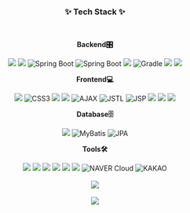 <h3 align="center">✨ Tech Stack ✨</h3>
<br>
<div align="center">

**Backend🎛️**

<img src='https://img.shields.io/badge/java-%23ED8B00.svg?style=for-the-badge&logo=openjdk&logoColor=white'/> 
<img src='https://img.shields.io/badge/spring-%236DB33F.svg?style=for-the-badge&logo=spring&logoColor=white'/> 
<img src="https://img.shields.io/badge/spring%20boot-%236DB33F.svg?style=for-the-badge&logo=spring-boot&logoColor=white" alt="Spring Boot">
<img src="https://img.shields.io/badge/spring%20security-%236DB33F.svg?style=for-the-badge&logo=springsecurity&logoColor=white" alt="Spring Boot">
<img src='https://img.shields.io/badge/Apache%20Maven-C71A36?style=for-the-badge&logo=Apache%20Maven&logoColor=white'/>
<img src="https://img.shields.io/badge/gradle-%2302303a.svg?style=for-the-badge&logo=gradle&logoColor=white" alt="Gradle">
<img src='https://img.shields.io/badge/apache%20tomcat-%23F8DC75.svg?style=for-the-badge&logo=apache-tomcat&logoColor=black'/>
<img src='https://img.shields.io/badge/Hibernate-59666C?style=for-the-badge&logo=Hibernate&logoColor=white'/>
<br>

**Frontend💻**

<img src='https://img.shields.io/badge/html5-%23E34F26.svg?style=for-the-badge&logo=html5&logoColor=white'/>
<img src="https://img.shields.io/badge/css3-%231572B6.svg?style=for-the-badge&logo=css3&logoColor=white" alt="CSS3">
<img src='https://img.shields.io/badge/jquery-%230769AD.svg?style=for-the-badge&logo=jquery&logoColor=white'/> 
<img src='https://img.shields.io/badge/javascript-%23323330.svg?style=for-the-badge&logo=javascript&logoColor=%23F7DF1E'/>
<img src="https://img.shields.io/badge/AJAX-lightgrey?style=for-the-badge&logo=javascript&logoColor=black" alt="AJAX">
<img src="https://img.shields.io/badge/JSTL-lightgrey?style=for-the-badge&logo=java&logoColor=black" alt="JSTL">
<img src='https://img.shields.io/badge/JSP-lightgrey?style=for-the-badge&logo=java&logoColor=black' alt='JSP'/>
<img src='https://img.shields.io/badge/react-%2320232a.svg?style=for-the-badge&logo=react&logoColor=%2361DAFB'/>
<img src='https://img.shields.io/badge/axios-%2320232a.svg?style=for-the-badge&logo=axios&logoColor=%2361DAFB'/>
<img src='https://img.shields.io/badge/NPM-%23CB3837.svg?style=for-the-badge&logo=npm&logoColor=white'/>

<br>

**Database🗄️**

<img src="https://img.shields.io/badge/mysql-4479A1.svg?style=for-the-badge&logo=mysql&logoColor=white"/>
<img src='https://img.shields.io/badge/mybatis-%23c3002f.svg?style=for-the-badge&logo=mybatis&logoColor=white' alt='MyBatis'/>
<img src='https://img.shields.io/badge/JPA-blue?style=for-the-badge&logo=java&logoColor=white' alt='JPA'/>
<br>

**Tools🛠️**


<img src='https://img.shields.io/badge/Eclipse-FE7A16.svg?style=for-the-badge&logo=Eclipse&logoColor=white'/>
<img src='https://img.shields.io/badge/IntelliJIDEA-000000.svg?style=for-the-badge&logo=intellij-idea&logoColor=white'/>
<img src='https://img.shields.io/badge/Visual%20Studio%20Code-0078d7.svg?style=for-the-badge&logo=visual-studio-code&logoColor=white'/>
<img src='https://img.shields.io/badge/Notion-%23000000.svg?style=for-the-badge&logo=notion&logoColor=white'/>
<img src='https://img.shields.io/badge/Postman-FF6C37?style=for-the-badge&logo=postman&logoColor=white'/>
<img src='https://img.shields.io/badge/github-%23121011.svg?style=for-the-badge&logo=github&logoColor=white'/>
<img src="https://img.shields.io/badge/NAVER%20Cloud-%2303C75A.svg?style=for-the-badge&logo=naver&logoColor=white" alt="NAVER Cloud">
<img src="https://img.shields.io/badge/KAKAO%20MAP%20API-%23FEE500.svg?style=for-the-badge&logo=kakao&logoColor=black" alt="KAKAO">
</div>

<br>
<div align="center">
<picture>
  <source
    srcset="https://github-readme-stats.vercel.app/api?username=juun-S&rank_icon=github&hide_border=true&theme=slateorange"
    media="(prefers-color-scheme: dark)"
  />
  <source
    srcset="https://github-readme-stats.vercel.app/api?username=juun-S&show_icons=true"
    media="(prefers-color-scheme: light), (prefers-color-scheme: no-preference)"
  />
  <img src="https://github-readme-stats.vercel.app/api?username=juun-S&show_icons=true" />
</picture>

</div>

<br>

<div align="center">
  <img src="https://github-readme-stats.vercel.app/api/top-langs/?username=juun-S&langs_count=10&layout=compact&theme=gruvbox" />
</div>



